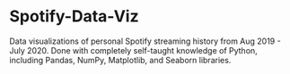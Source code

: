 # Spotify-Data-Viz
Data visualizations of personal Spotify streaming history from Aug 2019 - July 2020. 
Done with completely self-taught knowledge of Python, including Pandas, NumPy, Matplotlib, and Seaborn libraries.
